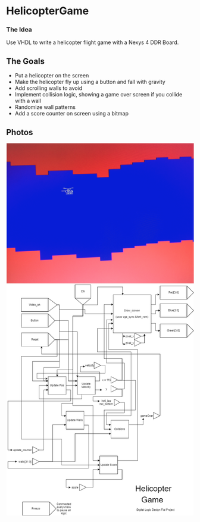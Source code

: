 # HelicopterGame

### The Idea
Use VHDL to write a helicopter flight game with a Nexys 4 DDR Board.

## The Goals
* Put a helicopter on the screen
* Make the helicopter fly up using a button and fall with gravity
* Add scrolling walls to avoid
* Implement collision logic, showing a game over screen if you collide with a wall
* Randomize wall patterns
* Add a score counter on screen using a bitmap

## Photos
![Demo](/heli.png)
![Project Design](/Project_Design.png)
